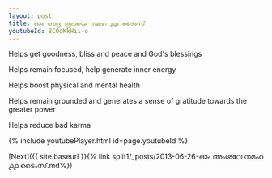 ```yaml
---
layout: post
title: ഓം രൗദ്ര രൂപയെ നമഹ ൧൧ ടൈംസ്
youtubeId: 8COoKkHii-o
---
```

 
 
Helps get goodness, bliss and peace and God's blessings
 
Helps remain focused, help generate inner energy 
 
Helps boost physical and mental health 
 
Helps remain grounded and generates a sense of gratitude towards the greater power 
 
Helps reduce bad karma
 
 
 
 


{% include youtubePlayer.html id=page.youtubeId %}
 
[Next]({{ site.baseurl }}{% link  split1/_posts/2013-06-26-ഓം അംശവേ നമഹ ൧൧ ടൈംസ്.md%})
 
